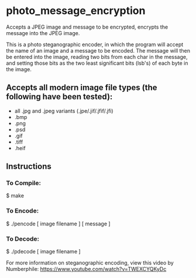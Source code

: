 # photo_message_encryption
Accepts a JPEG image and message to be encrypted, encrypts the message into the JPEG image.

This is a photo steganographic encoder, in which the program will accept the name of an image and a message to be encoded. The message will then be entered into the image, reading two bits from each char in the message, and setting those bits as the two least significant bits (lsb's) of each byte in the image.

## Accepts all modern image file types (the following have been tested):
  - all .jpg and .jpeg variants (.jpe/.jif/.jfif/.jfi)
  - .bmp
  - .png
  - .psd
  - .gif
  - .tiff
  - .heif
  
## Instructions
### To Compile:
  $ make
  
### To Encode:
  $ ./pencode [ image filename ] [ message ]
  
### To Decode:
  $ ./pdecode [ image filename ]



For more information on steganographic encoding, view this video by Numberphile: https://www.youtube.com/watch?v=TWEXCYQKyDc
